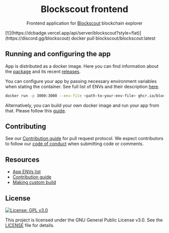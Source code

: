 <h1 align="center">Blockscout frontend</h1>

<p align="center">
    <span>Frontend application for </span>
    <a href="https://github.com/blockscout/blockscout/blob/master/README.md">Blockscout</a>
    <span> blockchain explorer</span>
</p>
[![](https://dcbadge.vercel.app/api/server/blockscout?style=flat)](https://discord.gg/blockscout)
docker pull blockscout/blockscout:latest

## Running and configuring the app

App is distributed as a docker image. Here you can find information about the [package](https://github.com/blockscout/frontend/pkgs/container/frontend) and its recent [releases](https://github.com/blockscout/frontend/releases).

You can configure your app by passing necessary environment variables when stating the container. See full list of ENVs and their description [here](./docs/ENVS.md).

```sh
docker run -p 3000:3000 --env-file <path-to-your-env-file> ghcr.io/blockscout/frontend:latest
```

Alternatively, you can build your own docker image and run your app from that. Please follow this [guide](./docs/CUSTOM_BUILD.md).

## Contributing

See our [Contribution guide](./docs/CONTRIBUTING.md) for pull request protocol. We expect contributors to follow our [code of conduct](./CODE_OF_CONDUCT.md) when submitting code or comments.

## Resources
- [App ENVs list](./docs/ENVS.md)
- [Contribution guide](./docs/CONTRIBUTING.md)
- [Making custom build](./docs/CUSTOM_BUILD.md)

## License

[![License: GPL v3.0](https://img.shields.io/badge/License-GPL%20v3-blue.svg)](https://www.gnu.org/licenses/gpl-3.0)

This project is licensed under the GNU General Public License v3.0. See the [LICENSE](LICENSE) file for details.
